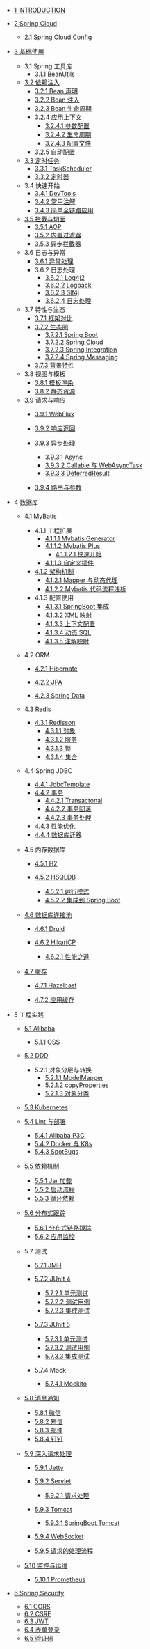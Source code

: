   - [1 INTRODUCTION](/INTRODUCTION.md)
  - [2 Spring Cloud](/Spring%20Cloud/README.md)
    - [2.1 Spring Cloud Config](/Spring%20Cloud/Spring%20Cloud%20Config.md)
  - [3 基础使用](/基础使用/README.md)
    - 3.1 Spring 工具库
      - [3.1.1 BeanUtils](/基础使用/Spring%20工具库/BeanUtils.md)
    - [3.2 依赖注入](/基础使用/依赖注入/README.md)
      - [3.2.1 Bean 声明](/基础使用/依赖注入/Bean%20声明.md)
      - [3.2.2 Bean 注入](/基础使用/依赖注入/Bean%20注入.md)
      - [3.2.3 Bean 生命周期](/基础使用/依赖注入/Bean%20生命周期.md)
      - [3.2.4 应用上下文](/基础使用/依赖注入/应用上下文/README.md)
        - [3.2.4.1 参数配置](/基础使用/依赖注入/应用上下文/参数配置.md)
        - [3.2.4.2 生命周期](/基础使用/依赖注入/应用上下文/生命周期.md)
        - [3.2.4.3 配置文件](/基础使用/依赖注入/应用上下文/配置文件.md)
      - [3.2.5 自动配置](/基础使用/依赖注入/自动配置.md)
    - [3.3 定时任务](/基础使用/定时任务/README.md)
      - [3.3.1 TaskScheduler](/基础使用/定时任务/TaskScheduler.md)
      - [3.3.2 定时器](/基础使用/定时任务/定时器.md)
    - 3.4 快速开始
      - [3.4.1 DevTools](/基础使用/快速开始/DevTools.md)
      - [3.4.2 常用注解](/基础使用/快速开始/常用注解.md)
      - [3.4.3 简单全链路应用](/基础使用/快速开始/简单全链路应用.md)
    - [3.5 拦截与切面](/基础使用/拦截与切面/README.md)
      - [3.5.1 AOP](/基础使用/拦截与切面/AOP.md)
      - [3.5.2 内置过滤器](/基础使用/拦截与切面/内置过滤器.md)
      - [3.5.3 异步拦截器](/基础使用/拦截与切面/异步拦截器.md)
    - 3.6 日志与异常
      - [3.6.1 异常处理](/基础使用/日志与异常/异常处理.md)
      - 3.6.2 日志处理
        - [3.6.2.1 Log4j2](/基础使用/日志与异常/日志处理/Log4j2.md)
        - [3.6.2.2 Logback](/基础使用/日志与异常/日志处理/Logback.md)
        - [3.6.2.3 Slf4j](/基础使用/日志与异常/日志处理/Slf4j.md)
        - [3.6.2.4 日志处理](/基础使用/日志与异常/日志处理/日志处理.md)
    - 3.7 特性与生态
      - [3.7.1 框架对比](/基础使用/特性与生态/框架对比.md)
      - [3.7.2 生态圈](/基础使用/特性与生态/生态圈/README.md)
        - [3.7.2.1 Spring Boot](/基础使用/特性与生态/生态圈/Spring%20Boot.md)
        - [3.7.2.2 Spring Cloud](/基础使用/特性与生态/生态圈/Spring%20Cloud.md)
        - [3.7.2.3 Spring Integration](/基础使用/特性与生态/生态圈/Spring%20Integration.md)
        - [3.7.2.4 Spring Messaging](/基础使用/特性与生态/生态圈/Spring%20Messaging.md)
      - [3.7.3 背景特性](/基础使用/特性与生态/背景特性.md)
    - 3.8 视图与模板
      - [3.8.1 模板渲染](/基础使用/视图与模板/模板渲染.md)
      - [3.8.2 静态资源](/基础使用/视图与模板/静态资源.md)
    - 3.9 请求与响应
      - [3.9.1 WebFlux](/基础使用/请求与响应/WebFlux/README.md)
        
      - [3.9.2 响应返回](/基础使用/请求与响应/响应返回.md)
      - [3.9.3 异步处理](/基础使用/请求与响应/异步处理/README.md)
        - [3.9.3.1 Async](/基础使用/请求与响应/异步处理/Async.md)
        - [3.9.3.2 Callable 与 WebAsyncTask](/基础使用/请求与响应/异步处理/Callable%20与%20WebAsyncTask.md)
        - [3.9.3.3 DeferredResult](/基础使用/请求与响应/异步处理/DeferredResult.md)
      - [3.9.4 路由与参数](/基础使用/请求与响应/路由与参数.md)
  - 4 数据库
    - [4.1 MyBatis](/数据库/MyBatis/README.md)
      - 4.1.1 工程扩展
        - [4.1.1.1 Mybatis Generator](/数据库/MyBatis/工程扩展/Mybatis%20Generator.md)
        - [4.1.1.2 Mybatis Plus](/数据库/MyBatis/工程扩展/Mybatis%20Plus/README.md)
          - [4.1.1.2.1 快速开始](/数据库/MyBatis/工程扩展/Mybatis%20Plus/快速开始.md)
        - [4.1.1.3 自定义插件](/数据库/MyBatis/工程扩展/自定义插件.md)
      - [4.1.2 架构机制](/数据库/MyBatis/架构机制/README.md)
        - [4.1.2.1 Mapper 与动态代理](/数据库/MyBatis/架构机制/Mapper%20与动态代理.md)
        - [4.1.2.2 Mybatis 代码流程浅析](/数据库/MyBatis/架构机制/Mybatis%20代码流程浅析.md)
      - 4.1.3 配置使用
        - [4.1.3.1 SpringBoot 集成](/数据库/MyBatis/配置使用/SpringBoot%20集成.md)
        - [4.1.3.2 XML 映射](/数据库/MyBatis/配置使用/XML%20映射.md)
        - [4.1.3.3 上下文配置](/数据库/MyBatis/配置使用/上下文配置.md)
        - [4.1.3.4 动态 SQL](/数据库/MyBatis/配置使用/动态%20SQL.md)
        - [4.1.3.5 注解映射](/数据库/MyBatis/配置使用/注解映射.md)
    - 4.2 ORM
      - [4.2.1 Hibernate](/数据库/ORM/Hibernate/README.md)
        
      - [4.2.2 JPA](/数据库/ORM/JPA/README.md)
        
      - [4.2.3 Spring Data](/数据库/ORM/Spring%20Data/README.md)
        
    - [4.3 Redis](/数据库/Redis/README.md)
      - [4.3.1 Redisson](/数据库/Redis/Redisson/README.md)
        - [4.3.1.1 对象](/数据库/Redis/Redisson/对象.md)
        - [4.3.1.2 服务](/数据库/Redis/Redisson/服务.md)
        - [4.3.1.3 锁](/数据库/Redis/Redisson/锁.md)
        - [4.3.1.4 集合](/数据库/Redis/Redisson/集合.md)
    - 4.4 Spring JDBC
      - [4.4.1 JdbcTemplate](/数据库/Spring%20JDBC/JdbcTemplate.md)
      - [4.4.2 事务](/数据库/Spring%20JDBC/事务/README.md)
        - [4.4.2.1 Transactonal](/数据库/Spring%20JDBC/事务/Transactonal.md)
        - [4.4.2.2 事务回滚](/数据库/Spring%20JDBC/事务/事务回滚.md)
        - [4.4.2.3 事务处理](/数据库/Spring%20JDBC/事务/事务处理.md)
      - [4.4.3 性能优化](/数据库/Spring%20JDBC/性能优化.md)
      - [4.4.4 数据库迁移](/数据库/Spring%20JDBC/数据库迁移.md)
    - 4.5 内存数据库
      - [4.5.1 H2](/数据库/内存数据库/H2/README.md)
        
      - [4.5.2 HSQLDB](/数据库/内存数据库/HSQLDB/README.md)
        - [4.5.2.1 运行模式](/数据库/内存数据库/HSQLDB/运行模式.md)
        - [4.5.2.2 集成到 Spring Boot](/数据库/内存数据库/HSQLDB/集成到%20Spring%20Boot.md)
    - [4.6 数据库连接池](/数据库/数据库连接池/README.md)
      - [4.6.1 Druid](/数据库/数据库连接池/Druid/README.md)
        
      - [4.6.2 HikariCP](/数据库/数据库连接池/HikariCP/README.md)
        - [4.6.2.1 性能之道](/数据库/数据库连接池/HikariCP/性能之道.md)
    - [4.7 缓存](/数据库/缓存/README.md)
      - [4.7.1 Hazelcast](/数据库/缓存/Hazelcast/README.md)
        
      - [4.7.2 应用缓存](/数据库/缓存/应用缓存/README.md)
        
  - 5 工程实践
    - [5.1 Alibaba](/工程实践/Alibaba/README.md)
      - [5.1.1 OSS](/工程实践/Alibaba/OSS/README.md)
        
    - [5.2 DDD](/工程实践/DDD/README.md)
      - 5.2.1 对象分层与转换
        - [5.2.1.1 ModelMapper](/工程实践/DDD/对象分层与转换/ModelMapper.md)
        - [5.2.1.2 copyProperties](/工程实践/DDD/对象分层与转换/copyProperties.md)
        - [5.2.1.3 对象分类](/工程实践/DDD/对象分层与转换/对象分类.md)
    - [5.3 Kubernetes](/工程实践/Kubernetes/README.md)
      
    - [5.4 Lint 与部署](/工程实践/Lint%20与部署/README.md)
      - [5.4.1 Alibaba P3C](/工程实践/Lint%20与部署/Alibaba%20P3C.md)
      - [5.4.2 Docker 与 K8s](/工程实践/Lint%20与部署/Docker%20与%20K8s.md)
      - [5.4.3 SpotBugs](/工程实践/Lint%20与部署/SpotBugs.md)
    - [5.5 依赖机制](/工程实践/依赖机制/README.md)
      - [5.5.1 Jar 加载](/工程实践/依赖机制/Jar%20加载.md)
      - [5.5.2 启动流程](/工程实践/依赖机制/启动流程.md)
      - [5.5.3 循环依赖](/工程实践/依赖机制/循环依赖.md)
    - [5.6 分布式跟踪](/工程实践/分布式跟踪/README.md)
      - [5.6.1 分布式链路跟踪](/工程实践/分布式跟踪/分布式链路跟踪.md)
      - [5.6.2 应用监控](/工程实践/分布式跟踪/应用监控.md)
    - 5.7 测试
      - [5.7.1 JMH](/工程实践/测试/JMH/README.md)
        
      - [5.7.2 JUnit 4](/工程实践/测试/JUnit%204/README.md)
        - [5.7.2.1 单元测试](/工程实践/测试/JUnit%204/单元测试.md)
        - [5.7.2.2 测试用例](/工程实践/测试/JUnit%204/测试用例.md)
        - [5.7.2.3 集成测试](/工程实践/测试/JUnit%204/集成测试.md)
      - [5.7.3 JUnit 5](/工程实践/测试/JUnit%205/README.md)
        - [5.7.3.1 单元测试](/工程实践/测试/JUnit%205/单元测试.md)
        - [5.7.3.2 测试用例](/工程实践/测试/JUnit%205/测试用例.md)
        - [5.7.3.3 集成测试](/工程实践/测试/JUnit%205/集成测试.md)
      - 5.7.4 Mock
        - [5.7.4.1 Mockito](/工程实践/测试/Mock/Mockito.md)
    - [5.8 消息通知](/工程实践/消息通知/README.md)
      - [5.8.1 微信](/工程实践/消息通知/微信.md)
      - [5.8.2 短信](/工程实践/消息通知/短信.md)
      - [5.8.3 邮件](/工程实践/消息通知/邮件.md)
      - [5.8.4 钉钉](/工程实践/消息通知/钉钉.md)
    - [5.9 深入请求处理](/工程实践/深入请求处理/README.md)
      - [5.9.1 Jetty](/工程实践/深入请求处理/Jetty/README.md)
        
      - [5.9.2 Servlet](/工程实践/深入请求处理/Servlet/README.md)
        - [5.9.2.1 请求处理](/工程实践/深入请求处理/Servlet/请求处理.md)
      - [5.9.3 Tomcat](/工程实践/深入请求处理/Tomcat/README.md)
        - [5.9.3.1 SpringBoot Tomcat](/工程实践/深入请求处理/Tomcat/SpringBoot%20Tomcat.md)
      - [5.9.4 WebSocket](/工程实践/深入请求处理/WebSocket.md)
      - [5.9.5 请求的处理流程](/工程实践/深入请求处理/请求的处理流程.md)
    - [5.10 监控与运维](/工程实践/监控与运维/README.md)
      - [5.10.1 Prometheus](/工程实践/监控与运维/Prometheus.md)
  - [6 Spring Security](/Spring%20Security/README.md)
    - [6.1 CORS](/Spring%20Security/CORS.md)
    - [6.2 CSRF](/Spring%20Security/CSRF.md)
    - [6.3 JWT](/Spring%20Security/JWT.md)
    - [6.4 表单登录](/Spring%20Security/表单登录.md)
    - [6.5 验证码](/Spring%20Security/验证码.md)
